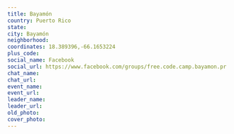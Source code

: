 ```yaml
---
title: Bayamón
country: Puerto Rico
state: 
city: Bayamón
neighborhood: 
coordinates: 18.389396,-66.1653224
plus_code:
social_name: Facebook
social_url: https://www.facebook.com/groups/free.code.camp.bayamon.pr
chat_name:
chat_url:
event_name:
event_url:
leader_name:
leader_url:
old_photo: 
cover_photo:
---
```


